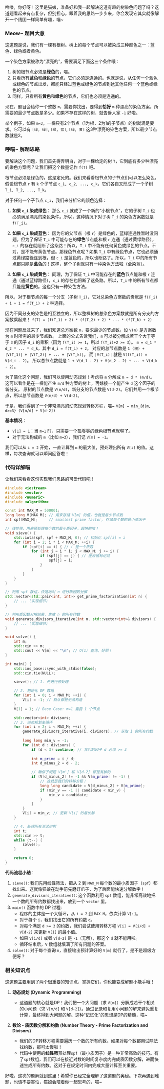 哈喽，你好呀！这里是猫娘，准备好和我一起解决这道有趣的树染色问题了吗？这道题看起来有点复杂，但别担心，跟着我的思路一步步来，你会发现它其实就像解开一个线团一样简单有趣，喵~

### Meow~ 题目大意

这道题是说，我们有一棵有根树。树上的每个节点可以被染成三种颜色之一：蓝色、绿色或者黄色。

一个染色方案被称为“漂亮的”，需要满足下面这三个条件哦：
1.  树的根节点必须是**绿色**的，喵。
2.  只看所有**蓝色**和**绿色**的节点，它们必须是连通的。也就是说，从任何一个蓝色或绿色的节点出发，都能只经过蓝色或绿色的节点到达其他任何一个蓝色或绿色的节点。
3.  同样，只看所有**黄色**和**绿色**的节点，它们也必须是连通的。

现在，题目会给你一个整数 `m`，需要你找出，要得到**恰好** `m` 种漂亮的染色方案，所需要的最少节点数是多少。如果不存在这样的树，就告诉人家 `-1` 好啦。

举个例子，如果 `m=3`，一棵只有2个节点（1为根，2为1的子节点）的树就满足要求。它可以有 `[绿, 绿]`, `[绿, 蓝]`, `[绿, 黄]` 这3种漂亮的染色方案，所以最少节点数就是2。

### 呼喵~ 解题思路

要解决这个问题，我们首先得弄明白，对于一棵给定的树 `T`，它到底有多少种漂亮的染色方案呢？让我们把这个数量记作 `f(T)` 吧。

根节点必须是绿色的，这是定死的。我们来看看根节点的子节点们可以怎么染色。假设根节点 `r` 有 `k` 个子节点 `c_1, c_2, ..., c_k`，它们各自又形成了一个子树 `T_1, T_2, ..., T_k`。

对于任何一个子节点 `c_i`，我们来分析它的颜色选择：

1.  **如果 `c_i` 染成绿色**：
    那么 `c_i` 就成了一个新的“小根节点”，它的子树 `T_i` 也必须满足漂亮的染色条件。所以，这种情况下对子树 `T_i` 的染色方案数就是 `f(T_i)`。

2.  **如果 `c_i` 染成蓝色**：
    因为它的父节点（根 `r`）是绿色的，蓝绿连通性暂时没问题。但为了保证 `T_i` 中可能存在的**绿色**节点能和根 `r` 连通（通过黄绿路径），`c_i` 的存在就阻断了这条路！所以，`T_i` 中不能有任何黄色或绿色的节点。不对，是不能有黄色节点。那绿色节点呢？如果 `T_i` 中有绿色节点，它也必须通过黄绿路径连到根，但 `c_i` 是蓝色的，所以也断路了。所以，`T_i` 中的所有节点都只能是**蓝色**的！这样，整个子树就只有一种染色方法啦（全染蓝）。

3.  **如果 `c_i` 染成黄色**：
    同理，为了保证 `T_i` 中可能存在的**蓝色**节点能和根 `r` 连通（通过蓝绿路径），`c_i` 的存在也阻断了这条路。所以，`T_i` 中的所有节点都只能是**黄色**的。这也只有一种染色方法。

所以，对于根节点的每一个分支（子树 `T_i`），它对总染色方案数的贡献是 `f(T_i) + 1 + 1 = f(T_i) + 2` 种选择。

因为不同分支的染色是相互独立的，所以整棵树的总染色方案数就是所有分支的方案数乘起来！
`f(T) = (f(T_1) + 2) * (f(T_2) + 2) * ... * (f(T_k) + 2)`

现在问题反过来了，我们知道总方案数 `m`，要求最少的节点数。设 `V(m)` 是方案数为 `m` 时所需的最少节点数。
上面的公式告诉我们，`m` 可以被分解成若干个大于等于 `3` 的因子 `d_i` 的乘积（因为 `f(T_i) >= 1`，所以 `f(T_i)+2 >= 3`）。
`m = d_1 * d_2 * ... * d_k`，其中 `d_i = f(T_i) + 2`。
对应的总节点数是 `1 (根) + |V(T_1)| + |V(T_2)| + ... + |V(T_k)|`。
而 `|V(T_i)|` 就是 `V(f(T_i)) = V(d_i - 2)`。
所以总节点数就是 `1 + V(d_1 - 2) + V(d_2 - 2) + ... + V(d_k - 2)`。

为了简化这个问题，我们可以使用动态规划！考虑将 `m` 分解成 `m = d * (m/d)`。这可以看作是在一棵能产生 `m/d` 种方案的树上，再嫁接一个能产生 `d` 这个因子的新分支。
原树的节点数是 `V(m/d)`，新分支的节点数是 `V(d-2)`。它们共用一个根节点，所以总节点数是 `V(m/d) + V(d-2)`。

于是，我们得到了一个非常漂亮的动态规划转移方程，喵~
`V[m] = min_{d|m, d>=3} (V[m/d] + V[d-2])`

**基本情况**：
*   `V[1] = 1`：当 `m=1` 时，只需要一个孤零零的绿色根节点就够了。
*   对于无法构成的 `m`（比如 `m=2`），我们记 `V[m] = -1`。

我们可以从 `i = 2` 开始，一直计算到 `m` 的最大值，预处理出所有 `V[i]` 的值。这样，每次查询就可以瞬间回答啦！

### 代码详解喵

让我们来看看这份实现我们思路的可爱代码吧！

```cpp
#include <iostream>
#include <vector>
#include <numeric>
#include <algorithm>

const int MAX_M = 500001;
long long V[MAX_M]; // 用来存储 V[m] 的值，也就是最少节点数
int spf[MAX_M];     // smallest prime factor, 存储每个数的最小质因子

// 线性筛，用来预处理每个数的最小质因子，超快的喵！
void sieve() {
    std::iota(spf, spf + MAX_M, 0); // 初始化 spf[i] = i
    for (int i = 2; i * i < MAX_M; ++i) {
        if (spf[i] == i) { // i 是一个质数
            for (int j = i * i; j < MAX_M; j += i) {
                if (spf[j] == j) { // 还没被标记过
                    spf[j] = i;
                }
            }
        }
    }
}

// 利用 spf 数组，快速地对 n 进行质因数分解
std::vector<std::pair<int, int>> get_prime_factorization(int n) {
    // ... (实现细节)
}

// 利用质因数分解结果，生成 n 的所有约数
void generate_divisors_iterative(int n, std::vector<int>& divisors) {
    // ... (实现细节)
}

void solve() {
    int m;
    std::cin >> m;
    std::cout << V[m] << "\n"; // O(1) 查询，好耶！
}

int main() {
    std::ios_base::sync_with_stdio(false);
    std::cin.tie(NULL);

    sieve(); // 1. 先进行预处理

    // 2. 初始化 DP 数组
    for (int i = 0; i < MAX_M; ++i) {
        V[i] = -1; // 默认都是无法构造
    }
    V[1] = 1; // Base Case: m=1 需要 1 个节点

    std::vector<int> divisors;
    // 3. 动态规划主循环
    for (int i = 2; i < MAX_M; ++i) {
        generate_divisors_iterative(i, divisors); // 获取 i 的所有约数
        
        long long min_v = -1;
        for (int d : divisors) {
            if (d < 3) continue; // 我们的因子 d 必须 >= 3
            
            int m_prime = i / d;
            int d_minus_2 = d - 2;

            // 确保子问题 V[m'] 和 V[d-2] 都是有解的
            if (V[d_minus_2] != -1 && V[m_prime] != -1) {
                // 这就是我们的转移方程！
                long long candidate = V[d_minus_2] + V[m_prime];
                if (min_v == -1 || candidate < min_v) {
                    min_v = candidate;
                }
            }
        }
        V[i] = min_v; // 更新 V[i] 的最优解
    }

    // 4. 处理所有测试用例
    int t;
    std::cin >> t;
    while (t--) {
        solve();
    }

    return 0;
}
```

**代码流程小结**：
1.  `sieve()`: 我们先用线性筛法，把从 2 到 `MAX_M` 每个数的最小质因子（`spf`）都找出来。这就像猫娘在动手前先磨好爪子，为了后面能快速分解数字！
2.  `generate_divisors_iterative()`: 这个函数利用 `spf` 数组，能非常高效地把一个数的所有约数都找出来，放到一个 `vector` 里。
3.  `main()` 函数中的 DP 过程:
    *   程序的主体是一个大循环，从 `i = 2` 到 `MAX_M`，依次计算 `V[i]`。
    *   对于每个 `i`，我们找出它的所有约数 `d`。
    *   对每个满足 `d >= 3` 的约数，我们尝试使用转移方程 `V[i] = V[i/d] + V[d-2]` 来更新 `V[i]` 的最小值。
    *   如果 `V[i/d]` 或者 `V[d-2]` 是 `-1`（无解），那这个 `d` 就不能用啦。
    *   循环结束后，`V` 数组就填满了所有问题的答案。
4.  `solve()`: 对于每个查询 `m`，直接输出预计算好的 `V[m]` 就行了，是不是超级方便呀？

### 相关知识点

这道题主要用到了两个很重要的知识点，掌握它们，你也能变成解题小能手哦！

1.  **动态规划 (Dynamic Programming)**
    *   这道题的核心就是DP！我们把一个大问题（求 `V[m]`）分解成若干个相关的小问题（求 `V[m/d]` 和 `V[d-2]`）。通过记录和复用小问题的解来避免重复计算，最终得到大问题的解。这种“记忆化”的思想是DP的精髓，喵~

2.  **数论 - 质因数分解和约数 (Number Theory - Prime Factorization and Divisors)**
    *   我们的DP转移方程需要遍历一个数的所有约数。如果对每个数都用试除法找约数，那可太慢啦！
    *   代码中使用的**线性筛**预处理`spf`（最小质因子）是一种非常高效的技巧。有了`spf`数组，我们可以在接近对数的时间复杂度内完成质因数分解，进而快速生成所有约数。这对于在规定时间内完成大量计算至关重要。

好啦，这次的题解就到这里！希望你已经完全理解了这道题的奥秘。下次再遇到难题，也请不要害怕，猫娘会陪着你一起思考的，喵~